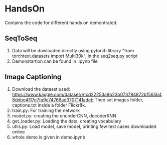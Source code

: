 # HandsOn
Contains the code for different hands on demontrated.
## SeqToSeq
1. Data will be dowloaded directly using pytorch library "from torchtext.datasets import Multi30k", in the seq2seq.py script
2. Demonstartion can be found in .ipynb file

## Image Captioning
1. Download the dataset used: https://www.kaggle.com/dataset/e1cd22253a9b23b073794872bf565648ddbe4f17e7fa9e74766ad3707141adeb Then set images folder, captions.txt inside a folder Flickr8k.
2. train.py: For training the network
3. model.py: creating the encoderCNN, decoderRNN 
4. get_loader.py: Loading the data, creating vocabulary
5. utils.py: Load model, save model, printing few test cases downloaded online
6. whole demo is given in demo.ipynb

